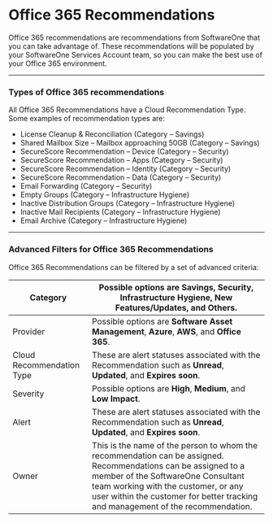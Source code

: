 # Office 365 Recommendations

Office 365 recommendations are recommendations from SoftwareOne that you can take advantage of. These recommendations will be populated by your SoftwareOne Services Account team, so you can make the best use of your Office 365 environment.

***

### Types of Office 365 recommendations <a href="#recommendation-types-for-office-365-recommendations" id="recommendation-types-for-office-365-recommendations"></a>

All Office 365 Recommendations have a Cloud Recommendation Type. Some examples of recommendation types are:

* License Cleanup & Reconciliation (Category – Savings)
* Shared Mailbox Size – Mailbox approaching 50GB (Category – Savings)
* SecureScore Recommendation – Device (Category – Security)
* SecureScore Recommendation – Apps (Category – Security)
* SecureScore Recommendation – Identity (Category – Security)
* SecureScore Recommendation – Data (Category – Security)
* Email Forwarding (Category – Security)
* Empty Groups (Category – Infrastructure Hygiene)
* Inactive Distribution Groups (Category – Infrastructure Hygiene)
* Inactive Mail Recipients (Category – Infrastructure Hygiene)
* Email Archive (Category – Infrastructure Hygiene)

***

### Advanced Filters for Office 365 Recommendations <a href="#advanced-filters-for-office-365-recommendations" id="advanced-filters-for-office-365-recommendations"></a>

Office 365 Recommendations can be filtered by a set of advanced criteria:

| Category                  | Possible options are **Savings**, **Security**, Infrastructure Hygiene, New Features/Updates, and **Others**.                                                                                                                                                                  |
| ------------------------- | ------------------------------------------------------------------------------------------------------------------------------------------------------------------------------------------------------------------------------------------------------------------------------ |
| Provider                  | Possible options are **Software Asset Management**, **Azure**, **AWS**, and **Office 365**.                                                                                                                                                                                    |
| Cloud Recommendation Type | These are alert statuses associated with the Recommendation such as **Unread**, **Updated**, and **Expires soon**.                                                                                                                                                             |
| Severity                  | Possible options are **High**, **Medium**, and **Low Impact**.                                                                                                                                                                                                                 |
| Alert                     | These are alert statuses associated with the Recommendation such as **Unread**, **Updated**, and **Expires soon**.                                                                                                                                                             |
| Owner                     | This is the name of the person to whom the recommendation can be assigned. Recommendations can be assigned to a member of the SoftwareOne Consultant team working with the customer, or any user within the customer for better tracking and management of the recommendation. |
